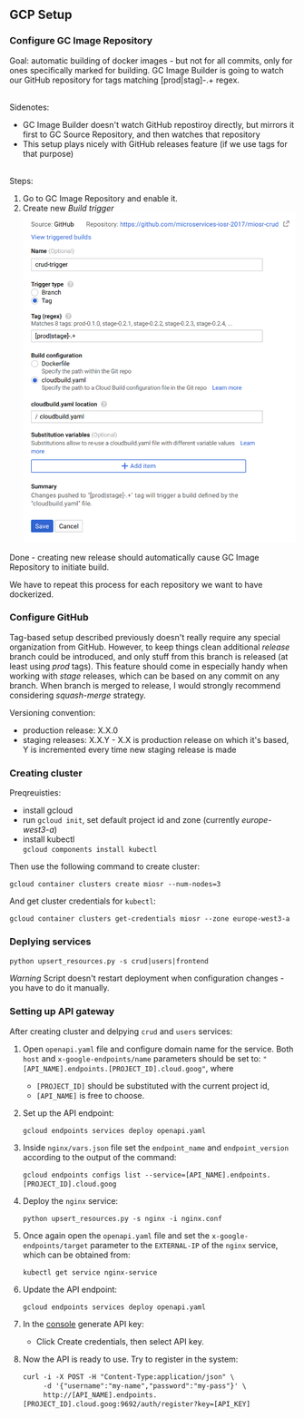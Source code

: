
## GCP Setup

### Configure GC Image Repository
Goal: automatic building of docker images - but not for all commits, only for
ones specifically marked for building. GC Image Builder is going to watch our
GitHub repository for tags matching \[prod|stag\]-.+ regex.

\
Sidenotes:
* GC Image Builder doesn't watch GitHub repostiroy directly, but mirrors it first to
GC Source Repository, and then watches that repository
* This setup plays nicely with GitHub releases feature (if we use tags for that
purpose)

\
Steps:
1. Go to GC Image Repository and enable it.
1. Create new _Build trigger_
![Build trigger configuration](md_images/build-trigger-setup.png)

Done - creating new release should automatically cause GC Image Repository to initiate
build.

We have to repeat this process for each repository we want to have dockerized.

### Configure GitHub
Tag-based setup described previously doesn't really require any special organization
from GitHub. However, to keep things clean additional _release_ branch could be
introduced, and only stuff from this branch is released (at least using _prod_ tags).
This feature should come in especially handy when working with _stage_ releases,
which can be based on any commit on any branch.
When branch is merged to release, I would strongly recommend considering _squash-merge_
strategy.

Versioning convention:
* production release: X.X.0
* staging releases: X.X.Y - X.X is production release on which it's based, Y is
incremented every time new staging release is made

### Creating cluster

Preqreuisties:
* install gcloud
* run `gcloud init`, set default project id and zone (currently _europe-west3-a_)
* install kubectl \
`gcloud components install kubectl`

Then use the following command to create cluster:
```
gcloud container clusters create miosr --num-nodes=3
```
And get cluster credentials for `kubectl`:
```
gcloud container clusters get-credentials miosr --zone europe-west3-a
```

### Deplying services

```
python upsert_resources.py -s crud|users|frontend
```

_Warning_
Script doesn't restart deployment when configuration changes - you have to
do it manually.

### Setting up API gateway

After creating cluster and delpying `crud` and `users` services:
1. Open `openapi.yaml` file and configure domain name for the service.
Both `host` and `x-google-endpoints/name` parameters should be set to:
`"[API_NAME].endpoints.[PROJECT_ID].cloud.goog"`, where
    * `[PROJECT_ID]` should be substituted with the current project id,
    * `[API_NAME]` is free to choose.
2. Set up the API endpoint:
    ```
    gcloud endpoints services deploy openapi.yaml
    ```
3. Inside `nginx/vars.json` file set the `endpoint_name` and `endpoint_version` according to the output of the command:
    ```
    gcloud endpoints configs list --service=[API_NAME].endpoints.[PROJECT_ID].cloud.goog
    ```
4. Deploy the `nginx` service:
    ```
    python upsert_resources.py -s nginx -i nginx.conf
    ```
5. Once again open the `openapi.yaml` file and set the `x-google-endpoints/target` parameter to the `EXTERNAL-IP` of the `nginx` service, which can be obtained from:
    ```
    kubectl get service nginx-service
    ```
6. Update the API endpoint:
    ```
    gcloud endpoints services deploy openapi.yaml
    ```
7. In the [console](https://console.cloud.google.com/apis/credentials?_ga=2.45599268.1624186116.1516013623-288541820.1516012998) generate API key:
    * Click Create credentials, then select API key.

8. Now the API is ready to use. Try to register in the system:
    ```
    curl -i -X POST -H "Content-Type:application/json" \
         -d '{"username":"my-name","password":"my-pass"}' \
         http://[API_NAME].endpoints.[PROJECT_ID].cloud.goog:9692/auth/register?key=[API_KEY]
    ```
